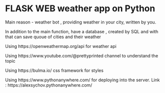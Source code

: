 <h1>FLASK WEB weather app on Python</h1> 
<p>Main reason - weather bot , providing weather in your city, written by you.</p>
<p>In addition to the main function, have a database , created by SQL and with that can save quoue of cities and their weather</p>
<p>Using https://openweathermap.org/api for weather api</p>
<p>Using https://www.youtube.com/@prettyprinted channel to understand the topic</p>
<p>Using https://bulma.io/ css framework for styles</p>
<p>Using https://www.pythonanywhere.com/ for deploying into the server. Link : https://alexsychov.pythonanywhere.com/


